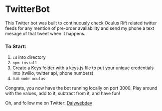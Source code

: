 # TwitterBot
This Twitter bot was built to continuously check Oculus Rift related twitter feeds for any mention of pre-order availability and send my phone a text mesage of that tweet when it happens.

### To Start:
1. `cd` into directory
2. `npm install`
3. Create a Keys folder with a keys.js file to put your unique credentials into (twilio, twitter api, phone numbers)
4. run `node oculus`

Congrats, you now have the bot running locally on port 3000.
Play around with the values, add to it, subtract from it, and have fun!

Oh, and follow me on Twitter:
[Dalywebdev](https://twitter.com/dalywebdev)
